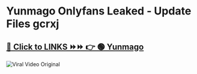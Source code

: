 
 # Yunmago Onlyfans Leaked - Update Files gcrxj

## <h2><a href="https://clipsfans.com/Yunmago&ref=git">🔗 Click to LINKS ⏩⏩ 👉 🟢 Yunmago </a></h2>

<a href="https://clipsfans.com/Yunmago&ref=git" rel="nofollow" data-target="animated-image.originalLink"><img src="https://i.ibb.co.com/xMMVF88/686577567.gif" alt="Viral Video Original" style="max-width: 100%; display: inline-block;" data-target="animated-image.originalImage"></a>

